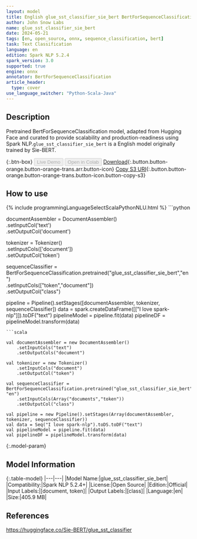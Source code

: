 ```yaml
---
layout: model
title: English glue_sst_classifier_sie_bert BertForSequenceClassification from Sie-BERT
author: John Snow Labs
name: glue_sst_classifier_sie_bert
date: 2024-05-21
tags: [en, open_source, onnx, sequence_classification, bert]
task: Text Classification
language: en
edition: Spark NLP 5.2.4
spark_version: 3.0
supported: true
engine: onnx
annotator: BertForSequenceClassification
article_header:
  type: cover
use_language_switcher: "Python-Scala-Java"
---
```


## Description

Pretrained BertForSequenceClassification model, adapted from Hugging Face and curated to provide scalability and production-readiness using Spark NLP.`glue_sst_classifier_sie_bert` is a English model originally trained by Sie-BERT.

{:.btn-box}
<button class="button button-orange" disabled>Live Demo</button>
<button class="button button-orange" disabled>Open in Colab</button>
[Download](https://s3.amazonaws.com/auxdata.johnsnowlabs.com/public/models/glue_sst_classifier_sie_bert_en_5.2.4_3.0_1716319595545.zip){:.button.button-orange.button-orange-trans.arr.button-icon}
[Copy S3 URI](s3://auxdata.johnsnowlabs.com/public/models/glue_sst_classifier_sie_bert_en_5.2.4_3.0_1716319595545.zip){:.button.button-orange.button-orange-trans.button-icon.button-copy-s3}

## How to use



<div class="tabs-box" markdown="1">
{% include programmingLanguageSelectScalaPythonNLU.html %}
```python
     
documentAssembler = DocumentAssembler() \
    .setInputCol('text') \
    .setOutputCol('document')
    
tokenizer = Tokenizer() \
    .setInputCols(['document']) \
    .setOutputCol('token')

sequenceClassifier  = BertForSequenceClassification.pretrained("glue_sst_classifier_sie_bert","en") \
     .setInputCols(["token","document"]) \
     .setOutputCol("class")

pipeline = Pipeline().setStages([documentAssembler, tokenizer, sequenceClassifier])
data = spark.createDataFrame([["I love spark-nlp"]]).toDF("text")
pipelineModel = pipeline.fit(data)
pipelineDF = pipelineModel.transform(data)

```
```scala

val documentAssembler = new DocumentAssembler()
    .setInputCols("text")
    .setOutputCols("document")
    
val tokenizer = new Tokenizer()
    .setInputCols("document")
    .setOutputCol("token")

val sequenceClassifier = BertForSequenceClassification.pretrained("glue_sst_classifier_sie_bert", "en")
    .setInputCols(Array("documents","token")) 
    .setOutputCol("class") 
    
val pipeline = new Pipeline().setStages(Array(documentAssembler, tokenizer, sequenceClassifier))
val data = Seq("I love spark-nlp").toDS.toDF("text")
val pipelineModel = pipeline.fit(data)
val pipelineDF = pipelineModel.transform(data)

```
</div>

{:.model-param}
## Model Information

{:.table-model}
|---|---|
|Model Name:|glue_sst_classifier_sie_bert|
|Compatibility:|Spark NLP 5.2.4+|
|License:|Open Source|
|Edition:|Official|
|Input Labels:|[document, token]|
|Output Labels:|[class]|
|Language:|en|
|Size:|405.9 MB|

## References

https://huggingface.co/Sie-BERT/glue_sst_classifier